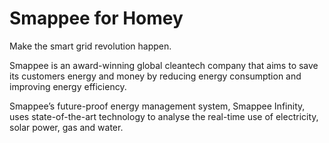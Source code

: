 # Smappee for Homey

Make the smart grid revolution happen.

Smappee is an award-winning global cleantech company that aims to save its customers energy and money by reducing energy consumption and improving energy efficiency.

Smappee’s future-proof energy management system, Smappee Infinity, uses state-of-the-art technology to analyse the real-time use of electricity, solar power, gas and water.
